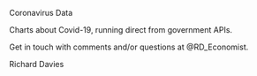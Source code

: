 Coronavirus Data

Charts about Covid-19, running direct from government APIs.

Get in touch with comments and/or questions at @RD_Economist. 

Richard Davies


